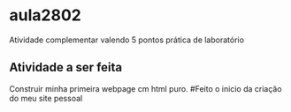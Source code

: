 # aula2802
Atividade complementar valendo 5 pontos prática de laboratório

## Atividade a ser feita
Construir minha primeira webpage cm html puro.
#Feito o inicio da criação do meu site pessoal
